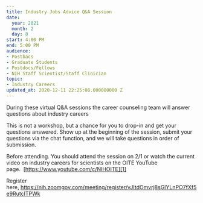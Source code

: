 ```yaml
---
title: Industry Jobs Advice Q&A Session
date:
  year: 2021
  month: 2
  day: 8
start: 4:00 PM
end: 5:00 PM
audience:
- Postbacs
- Graduate Students
- Postdocs/Fellows
- NIH Staff Scientist/Staff Clinician
topic:
- Industry Careers
updated_at: 2020-12-11 22:25:08.000000000 Z
---
```

During these virtual Q&amp;A sessions the career counseling team will
answer questions about industry careers

This is not a workshop, but a chance for you to drop-in and get your
questions answered. Show up at the beginning of the session, submit your
questions via the chat function, and we will take questions in order of
submission.

Before attending. You should attend the session on 2/1 or watch the
current video on industry careers for scientists on the OITE YouTube
page.  [https://www.youtube.com/c/NIHOITE][1]

Register
here, https://nih.zoomgov.com/meeting/register/vJItdOmvrj8sGlYLnPO7fXf5e9RutcITPWk

 



[1]: https://www.youtube.com/c/NIHOITE
